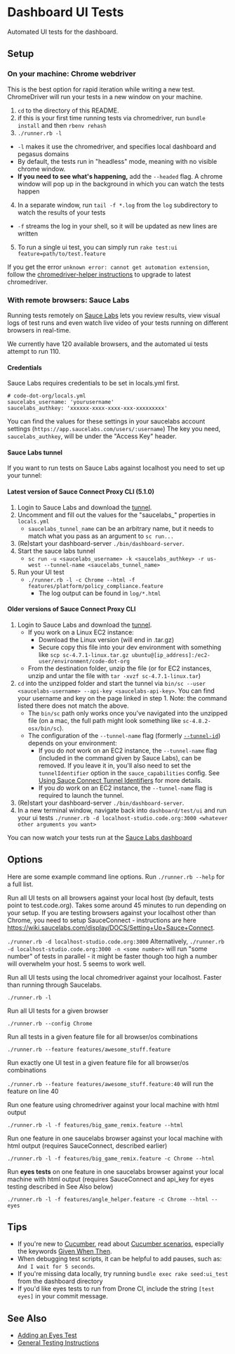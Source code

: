 # Dashboard UI Tests

Automated UI tests for the dashboard.

## Setup

### On your machine: Chrome webdriver

This is the best option for rapid iteration while writing a new test. ChromeDriver will run your tests in a new window on your machine.

1. `cd` to the directory of this README.
2. if this is your first time running tests via chromedriver, run `bundle install` and then `rbenv rehash`
3. `./runner.rb -l`

- `-l` makes it use the chromedriver, and specifies local dashboard and pegasus domains
- By default, the tests run in "headless" mode, meaning with no visible chrome window.
- **If you need to see what's happening,** add the `--headed` flag. A chrome window will pop up in the background in which you can watch the tests happen

4. In a separate window, run `tail -f *.log` from the `log` subdirectory to watch the results of your tests

- `-f` streams the log in your shell, so it will be updated as new lines are written

5. To run a single ui test, you can simply run `rake test:ui feature=path/to/test.feature`

If you get the error `unknown error: cannot get automation extension`, follow the [chromedriver-helper instructions](https://github.com/flavorjones/chromedriver-helper#updating-to-latest-chromedriver) to upgrade to latest chromedriver.

### With remote browsers: Sauce Labs

Running tests remotely on [Sauce Labs](https://saucelabs.com) lets you review results, view visual logs of test runs and even watch live video of your tests running on different browsers in real-time.

We currently have 120 available browsers, and the automated ui tests attempt to run 110.

#### Credentials

Sauce Labs requires credentials to be set in locals.yml first.

```
# code-dot-org/locals.yml
saucelabs_username: 'yourusername'
saucelabs_authkey: 'xxxxxx-xxxx-xxxx-xxx-xxxxxxxxx'

```

You can find the values for these settings in your saucelabs account settings (`https://app.saucelabs.com/users/:username`) The key you need, `saucelabs_authkey`, will be under the "Access Key" header.

#### Sauce Labs tunnel

If you want to run tests on Sauce Labs against localhost you need to set up your tunnel:

#### Latest version of Sauce Connect Proxy CLI (5.1.0)
1. Login to Sauce Labs and download the [tunnel](https://app.saucelabs.com/tunnels).
2. Uncomment and fill out the values for the "saucelabs_" properties in `locals.yml`
   - `saucelabs_tunnel_name` can be an arbitrary name, but it needs to match what you pass as an argument to `sc run...`
3. (Re)start your dashboard-server `./bin/dashboard-server`.
4. Start the sauce labs tunnel
    - `sc run -u <saucelabs_username> -k <saucelabs_authkey> -r us-west --tunnel-name <saucelabs_tunnel_name>`
5. Run your UI test
    - `./runner.rb -l -c Chrome --html -f features/platform/policy_compliance.feature`
        - The log output can be found in `log/*.html`
#### Older versions of Sauce Connect Proxy CLI
1. Login to Sauce Labs and download the [tunnel](https://app.saucelabs.com/tunnels).
   - If you work on a Linux EC2 instance:
     - Download the Linux version (will end in .tar.gz)
     - Secure copy this file into your dev environment with something like `scp sc-4.7.1-linux.tar.gz ubuntu@[ip_address]:/ec2-user/environment/code-dot-org`
   - From the destination folder, unzip the file (or for EC2 instances, unzip and untar the file with `tar -xvzf sc-4.7.1-linux.tar`)
2. `cd` into the unzipped folder and start the tunnel via `bin/sc --user <saucelabs-username> --api-key <saucelabs-api-key>`. You can find your username and key on the page linked in step 1. Note: the command listed there does not match the above.
   - The `bin/sc` path only works once you've navigated into the unzipped file (on a mac, the full path might look something like `sc-4.8.2-osx/bin/sc`).
   - The configuration of the `--tunnel-name` flag (formerly [`--tunnel-id`](https://docs.saucelabs.com/dev/cli/saucectl/run/#--tunnel-name)) depends on your environment:
     - If you do *not* work on an EC2 instance, the `--tunnel-name` flag (included in the command given by Sauce Labs), can be removed. If you leave it in, you'll also need to set the `tunnelIdentifier` option in the `sauce_capabilities` config. See [Using Sauce Connect Tunnel Identifiers](https://wiki.saucelabs.com/display/DOCS/Using+Sauce+Connect+Tunnel+Identifiers#UsingSauceConnectTunnelIdentifiers-TheBasicsofUsingTunnelIdentifiers) for more details.
     - If you *do* work on an EC2 instance, the `--tunnel-name` flag is required to launch the tunnel.
3. (Re)start your dashboard-server `./bin/dashboard-server`.
4. In a new terminal window, navigate back into `dashboard/test/ui` and run your ui tests `./runner.rb -d localhost-studio.code.org:3000 <whatever other arguments you want>`

You can now watch your tests run at the [Sauce Labs dashboard](https://saucelabs.com/beta/dashboard/tests)

## Options

Here are some example command line options. Run `./runner.rb --help` for a full list.

Run all UI tests on all browsers against your local host (by default, tests point to test.code.org). Takes some around 45 minutes to run depending on your setup. If you are testing browsers against your localhost other than Chrome, you need to setup SauceConnect - instructions are here https://wiki.saucelabs.com/display/DOCS/Setting+Up+Sauce+Connect.

`./runner.rb -d localhost-studio.code.org:3000`
Alternatively, `./runner.rb -d localhost-studio.code.org:3000 -n <some number>` will run "some number" of tests in parallel - it might be faster though too high a number will overwhelm your host. 5 seems to work well.

Run all UI tests using the local chromedriver against your localhost. Faster than running through Saucelabs.

`./runner.rb -l`

Run all UI tests for a given browser

`./runner.rb --config Chrome`

Run all tests in a given feature file for all browser/os combinations

`./runner.rb --feature features/awesome_stuff.feature`

Run exactly one UI test in a given feature file for all browser/os combinations

`./runner.rb --feature features/awesome_stuff.feature:40` will run the feature on line 40

Run one feature using chromedriver against your local machine with html output

`./runner.rb -l -f features/big_game_remix.feature --html`

Run one feature in one saucelabs browser against your local machine with html output (requires SauceConnect, described earlier)

`./runner.rb -l -f features/big_game_remix.feature -c Chrome --html`

Run **eyes tests** on one feature in one saucelabs browser against your local machine with html output (requires SauceConnect and api_key for eyes testing described in See Also below)

`./runner.rb -l -f features/angle_helper.feature -c Chrome --html --eyes`

## Tips

- If you're new to [Cucumber](https://cucumber.io), read about [Cucumber scenarios](https://cucumber.io/docs/guides/overview/), especially the keywords [Given When Then](https://cucumber.io/docs/gherkin/reference/).
- When debugging test scripts, it can be helpful to add pauses, such as: `And I wait for 5 seconds`.
- If you're missing data locally, try running `bundle exec rake seed:ui_test` from the dashboard directory
- If you'd like eyes tests to run from Drone CI, include the string `[test eyes]` in your commit message.

## See Also

- [Adding an Eyes Test](../../../docs/testing-with-applitools-eyes.md)
- [General Testing Instructions](../../../TESTING.md)
